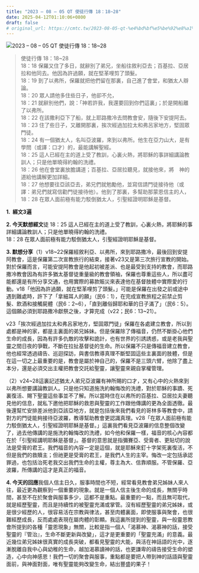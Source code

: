 ```yaml
---
title: "2023 – 08 – 05 QT 使徒行傳 18：18~28"
date: 2025-04-12T01:10:06+0800
draft: false
# original_url: https://cmtc.tw/2023-08-05-qt-%e4%bd%bf%e5%be%92%e8%a1%8c%e5%82%b3-18%ef%bc%9a1828
---
```


![2023 – 08 – 05 QT  使徒行傳 18：18~28](/images/qt.jpg  "2023 – 08 – 05 QT  使徒行傳 18：18~28")

> 使徒行傳 18：18~28  
> 18：18 保羅又住了多日，就辭別了弟兄，坐船往敘利亞去；百基拉、亞居拉和他同去。他因為許過願，就在堅革哩剪了頭髮。  
> 18：19 到了以弗所，保羅就把他們留在那裏，自己進了會堂，和猶太人辯論。  
> 18：20 眾人請他多住些日子，他卻不允，  
> 18：21 就辭別他們，說：「神若許我，我還要回到你們這裏」；於是開船離了以弗所。  
> 18：22 在該撒利亞下了船，就上耶路撒冷去問教會安，隨後下安提阿去。  
> 18：23 住了些日子，又離開那裏，挨次經過加拉太和弗呂家地方，堅固眾門徒。  
> 18：24 有一個猶太人，名叫亞波羅，來到以弗所。他生在亞力山大，是有學問（或譯：口才）的，最能講解聖經。  
> 18：25 這人已經在主的道上受了教訓，心裏火熱，將耶穌的事詳細講論教訓人；只是他單曉得約翰的洗禮。  
> 18：26 他在會堂裏放膽講道；百基拉、亞居拉聽見，就接他來，將　神的道給他講解更加詳細。  
> 18：27 他想要往亞該亞去，弟兄們就勉勵他，並寫信請門徒接待他（或譯：弟兄們就寫信勸門徒接待他）。他到了那裏，多幫助那蒙恩信主的人，  
> 18：28 在眾人面前極有能力駁倒猶太人，引聖經證明耶穌是基督。

**1.  經文3遍**

**2. 今天默想經文**徒 18：25 這人已經在主的道上受了教訓，心裏火熱，將耶穌的事詳細講論教訓人；只是他單曉得約翰的洗禮。  
18：28 在眾人面前極有能力駁倒猶太人，引聖經證明耶穌是基督。

**3. 默想分享**（1）v18~22保羅經敘利亞、以弗所，來到耶路撒冷，最後回到安提阿教會，這是保羅第二次宣教旅行的結束，接著v23又是第三次旅行宣教的開始。對於保羅而言，可能安提阿教會是他起初被差派、也是最受到支持的教會，而耶路撒冷教會因為有許多猶太基督徒重量級的教會領袖，保羅也尊重這些人，所以盡可能都還是有所分享交通，也用實際的募款賑災來表達他在基督肢體中實際愛的行動。v18「他因為許過願，就在堅革哩剪了頭髮。」可能是保羅在出發之前或途中遇到難處時，許下了「拿細耳人的願」（民6：1），在完成宣教旅程之前禁止剪髮、飲酒和接觸屍體（民6：2~6），「直到離俗歸耶和華的日子滿了」（民6：5）。這個願必須到耶路撒冷獻祭之後，才算完成（v22；民6：13~21）。

v23「挨次經過加拉太和弗呂家地方，堅固眾門徒」保羅在各處建立教會，所以到處都是神的家，都是主裏面的弟兄姊妹。但是保羅除了傳福音，仍然不斷掛心他們生命的成長，因為有許多仇敵的攻擊和詭計，也有世界的引誘誘惑，或是老我與聖靈之間日夜的爭戰，不斷在拉扯基督徒的生命。所以保羅不只是傳福音建立教會，他也經常透過禱告、巡迴探訪，與書信教導真理不斷堅固這些主裏面的肢體，但是在這一切之上最重要的是，教會是屬於神自己的，保羅不是三頭六臂，他除了盡上本分，還是必須交出主權把教會交託給聖靈，讓聖靈來親自掌權管理。

（2）v24~28這裏記述猶太人弟兄亞波羅有神所賜的口才，又有心中的火熱來到以弗所想要講論教訓人。只是他只知道施洗約翰悔改的洗禮，對於耶穌的事蹟、死裏復活、賜下聖靈這些事並不了解。所以當時住在以弗所的百基拉、亞居拉夫妻聽見他的信息，就私下邀他把耶穌的救恩與聖靈的工作跟他傳講的更為全面透徹。最後還幫忙安排差派他到亞該亞地方，就是包括後來我們看見的哥林多等教會中，請對方的門徒能夠接待亞波羅，教導幫助教會更認識真理。v28「在眾人面前極有能力駁倒猶太人，引聖經證明耶穌是基督。」這裏我們看見亞波羅的信息整個改變了，過去他傳講的是施洗約翰悔改的洗禮，如今他和保羅一樣，福音的核心內容都在於「引聖經講明耶穌是基督」。基督的意思就是指彌賽亞、受膏者、更貼切的說法是受膏的君王。我們福音的內容一定是這個，就是耶穌來釘十字架死裏復活，不但是我們的救贖主；但祂更是受膏的君王，是我們人生的主宰。悔改一定包括承認罪過，也包括治死老我交出我們生命的主權，尊主為大、信靠順服。不管保羅、亞波羅，所傳講的這才是真正的福音。

**4. 今天的回應**我個人信主日久，服事時間也不短，經常看見教會弟兄姊妹人來人往，最近更為觀察到一個重要的現象。就是一個人信主後生命的成長，無關乎時間，甚至不在於聚會與服事多少，這都不是重點。最重要的一點，而且無可取代，就是經歷聖靈，而且是持續性的被聖靈充滿或掌管。沒有經歷聖靈的弟兄姊妹，或是很少經歷的人，很容易活在宗教與律法，甚至肉體裏面，即使服事與聚會，也很難經歷成長，反而處處表現在屬肉體的彰顯。我這裏所提到的聖靈，與一般靈恩教會所提到的各種「靈恩現象」無關，比較是指一個人「渴慕神、渴慕神的話，接受聖靈的『管治』，生命不斷更新與改變」，這才是更重要的「聖靈充滿」的意義。最近幾位弟兄姊妹很真實的成長突破，都看見聖靈的大能，與活在神話語的光中，逐漸脫離自我中心與幼稚的生命，越加渴慕讀神的話，也更謙卑的禱告接受生命的塑造，心中向神感恩！我們一切的聚會與服事，重點都是要把人帶到神的話語與聖靈面前，與神面對面，唯有聖靈能夠改變生命，結出豐盛的果子！